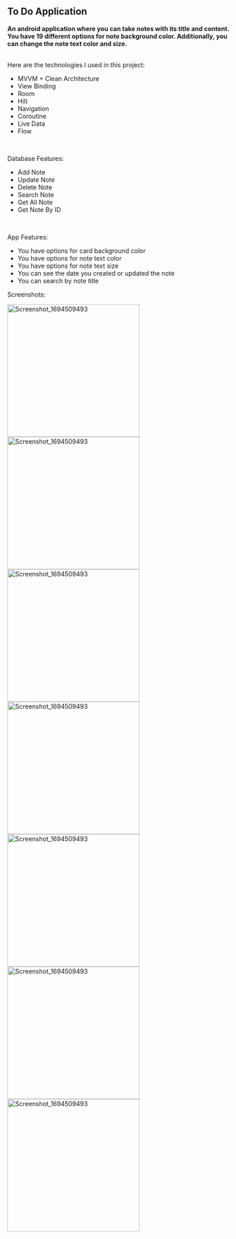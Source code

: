 ## To Do Application

**An android application where you can take notes with its title and content. You have 19 different options for note background color. Additionally, you can change the note text color and size.** </br> </br>

Here are the technologies I used in this project:
- MVVM + Clean Architecture
- View Binding
- Room
- Hilt
- Navigation
- Coroutine
- Live Data
- Flow
</br>

Database Features:
- Add Note
- Update Note
- Delete Note
- Search Note
- Get All Note
- Get Note By ID
</br>


App Features:
- You have options for card background color
- You have options for note text color
- You have options for note text size
- You can see the date you created or updated the note
- You can search by note title

Screenshots:

<img src="https://github.com/omersungur/To-Do-App/assets/70448538/712569e6-3e6d-4f37-8e38-19161421cda9" alt="Screenshot_1694509493" width="300" height="auto">
<img src="https://github.com/omersungur/To-Do-App/assets/70448538/a3de0a71-8266-418d-8acf-a55e99f3edf8" alt="Screenshot_1694509493" width="300" height="auto">
<img src="https://github.com/omersungur/To-Do-App/assets/70448538/9cc5405f-b7ba-4805-8847-d0b02fb9bde6" alt="Screenshot_1694509493" width="300" height="auto">
<img src="https://github.com/omersungur/To-Do-App/assets/70448538/0810320b-961e-4136-b20a-e73bfa2f990a" alt="Screenshot_1694509493" width="300" height="auto">
<img src="https://github.com/omersungur/To-Do-App/assets/70448538/50ce3af5-bddb-4500-b030-5cc000cb2260" alt="Screenshot_1694509493" width="300" height="auto">
<img src="https://github.com/omersungur/To-Do-App/assets/70448538/4d77fa75-50f9-4db5-9611-9f8de62ee711" alt="Screenshot_1694509493" width="300" height="auto">
<img src="https://github.com/omersungur/To-Do-App/assets/70448538/255392e1-8cac-49fb-bfd7-20238d6ea243" alt="Screenshot_1694509493" width="300" height="auto">
